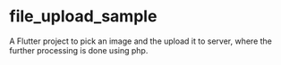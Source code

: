 # file_upload_sample

A Flutter project to pick an image and the upload it to server, where the further processing is done using php.
